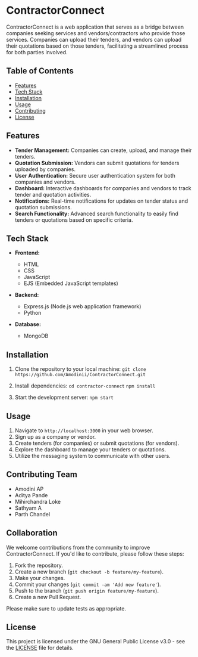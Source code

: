 # ContractorConnect
ContractorConnect is a web application that serves as a bridge between companies seeking services and vendors/contractors who provide those services. Companies can upload their tenders, and vendors can upload their quotations based on those tenders, facilitating a streamlined process for both parties involved.


## Table of Contents

- [Features](#features)
- [Tech Stack](#tech-stack)
- [Installation](#installation)
- [Usage](#usage)
- [Contributing](#contributing)
- [License](#license)

## Features

- **Tender Management:** Companies can create, upload, and manage their tenders.
- **Quotation Submission:** Vendors can submit quotations for tenders uploaded by companies.
- **User Authentication:** Secure user authentication system for both companies and vendors.
- **Dashboard:** Interactive dashboards for companies and vendors to track tender and quotation activities.
- **Notifications:** Real-time notifications for updates on tender status and quotation submissions.
- **Search Functionality:** Advanced search functionality to easily find tenders or quotations based on specific criteria.


## Tech Stack

- **Frontend:**
  - HTML
  - CSS
  - JavaScript
  - EJS (Embedded JavaScript templates)
  
- **Backend:**
  - Express.js (Node.js web application framework)
  - Python
  
- **Database:**
  - MongoDB

## Installation

1. Clone the repository to your local machine:
 ```git clone https://github.com/Amodinii/ContractorConnect.git ```

 2. Install dependencies:
      ```cd contractor-connect```
      ```npm install```


3. Start the development server:
       ```npm start```


## Usage

1. Navigate to `http://localhost:3000` in your web browser.
2. Sign up as a company or vendor.
3. Create tenders (for companies) or submit quotations (for vendors).
4. Explore the dashboard to manage your tenders or quotations.
5. Utilize the messaging system to communicate with other users.

## Contributing Team

- Amodini AP
- Aditya Pande
- Mihirchandra Loke
- Sathyam A
- Parth Chandel

## Collaboration

We welcome contributions from the community to improve ContractorConnect. If you'd like to contribute, please follow these steps:

1. Fork the repository.
2. Create a new branch (`git checkout -b feature/my-feature`).
3. Make your changes.
4. Commit your changes (`git commit -am 'Add new feature'`).
5. Push to the branch (`git push origin feature/my-feature`).
6. Create a new Pull Request.

Please make sure to update tests as appropriate.

## License

This project is licensed under the GNU General Public License v3.0 - see the [LICENSE](LICENSE) file for details.